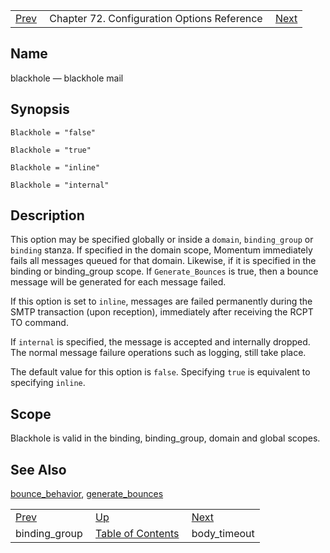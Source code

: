 |     |     |     |
| --- | --- | --- |
| [Prev](conf.ref.binding_group)  | Chapter 72. Configuration Options Reference |  [Next](conf.ref.body_timeout) |

<a name="conf.ref.blackhole"></a>
## Name

blackhole — blackhole mail

## Synopsis

`Blackhole = "false"`

`Blackhole = "true"`

`Blackhole = "inline"`

`Blackhole = "internal"`

<a name="idp23674720"></a>
## Description

This option may be specified globally or inside a `domain`, `binding_group` or `binding` stanza. If specified in the domain scope, Momentum immediately fails all messages queued for that domain. Likewise, if it is specified in the binding or binding_group scope. If `Generate_Bounces` is true, then a bounce message will be generated for each message failed.

If this option is set to `inline`, messages are failed permanently during the SMTP transaction (upon reception), immediately after receiving the RCPT TO command.

If `internal` is specified, the message is accepted and internally dropped. The normal message failure operations such as logging, still take place.

The default value for this option is `false`. Specifying `true` is equivalent to specifying `inline`.

<a name="idp23682528"></a>
## Scope

Blackhole is valid in the binding, binding_group, domain and global scopes.

<a name="idp23684400"></a>
## See Also

[bounce_behavior](conf.ref.bounce_behavior "bounce_behavior"), [generate_bounces](conf.ref.generate_bounces "generate_bounces")

|     |     |     |
| --- | --- | --- |
| [Prev](conf.ref.binding_group)  | [Up](config.options.ref) |  [Next](conf.ref.body_timeout) |
| binding_group  | [Table of Contents](index) |  body_timeout |


